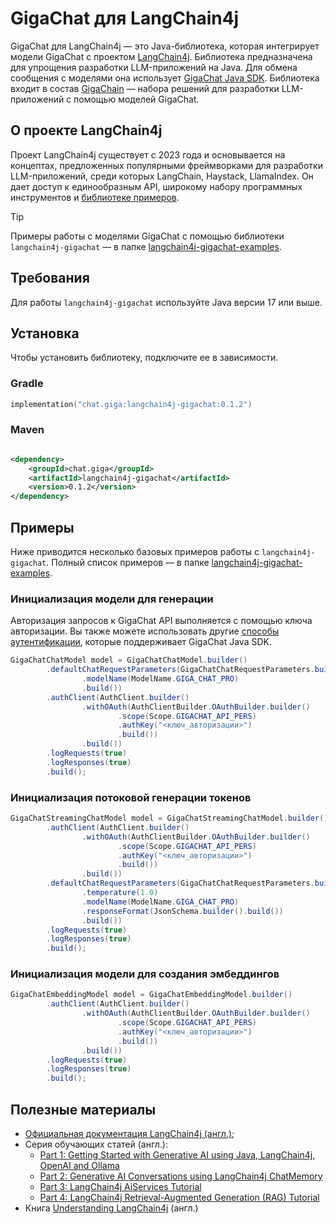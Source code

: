 # GigaChat для LangChain4j

GigaChat для LangChain4j — это Java-библиотека, которая интегрирует модели GigaChat c проектом [LangChain4j](https://docs.langchain4j.dev/).
Библиотека предназначена для упрощения разработки LLM-приложений на Java.
Для обмена сообщения с моделями она использует [GigaChat Java SDK](https://github.com/ai-forever/gigachat-java/).
Библиотека входит в состав [GigaChain](https://github.com/ai-forever/gigachain/) — набора решений для разработки LLM-приложений с помощью моделей GigaChat.

## О проекте LangChain4j

Проект LangChain4j существует с 2023 года и основывается на концептах, предложенных популярными фреймворками для разработки LLM-приложений, среди которых LangChain, Haystack, LlamaIndex.
Он дает доступ к единообразным API, широкому набору программных инструментов и [библиотеке примеров](https://github.com/langchain4j/langchain4j-examples).

> [!TIP]
> Примеры работы с моделями GigaChat с помощью библиотеки `langchain4j-gigachat` — в папке [langchain4j-gigachat-examples](langchain4j-gigachat-examples/README.md).

## Требования

Для работы `langchain4j-gigachat` используйте Java версии 17 или выше.

## Установка

Чтобы установить библиотеку, подключите ее в зависимости.

### Gradle

```kotlin
implementation("chat.giga:langchain4j-gigachat:0.1.2")
```

### Maven

```xml

<dependency>
    <groupId>chat.giga</groupId>
    <artifactId>langchain4j-gigachat</artifactId>
    <version>0.1.2</version>
</dependency>
```

## Примеры

Ниже приводится несколько базовых примеров работы с `langchain4j-gigachat`.
Полный список примеров — в папке [langchain4j-gigachat-examples](langchain4j-gigachat-examples/README.md).

### Инициализация модели для генерации

Авторизация запросов к GigaChat API выполняется с помощью ключа авторизации.
Вы также можете использовать другие [способы аутентификации](https://github.com/ai-forever/gigachat-java/?tab=readme-ov-file#%D1%81%D0%BF%D0%BE%D1%81%D0%BE%D0%B1%D1%8B-%D0%B0%D1%83%D1%82%D0%B5%D0%BD%D1%82%D0%B8%D1%84%D0%B8%D0%BA%D0%B0%D1%86%D0%B8%D0%B8), которые поддерживает GigaChat Java SDK.

```java
GigaChatChatModel model = GigaChatChatModel.builder()
        .defaultChatRequestParameters(GigaChatChatRequestParameters.builder()
                .modelName(ModelName.GIGA_CHAT_PRO)
                .build())
        .authClient(AuthClient.builder()
                .withOAuth(AuthClientBuilder.OAuthBuilder.builder()
                        .scope(Scope.GIGACHAT_API_PERS)
                        .authKey("<ключ_авторизации>")
                        .build())
                .build())
        .logRequests(true)
        .logResponses(true)
        .build();
```

### Инициализация потоковой генерации токенов

```java
GigaChatStreamingChatModel model = GigaChatStreamingChatModel.builder()
        .authClient(AuthClient.builder()
                .withOAuth(AuthClientBuilder.OAuthBuilder.builder()
                        .scope(Scope.GIGACHAT_API_PERS)
                        .authKey("<ключ_авторизации>")
                        .build())
                .build())
        .defaultChatRequestParameters(GigaChatChatRequestParameters.builder()
                .temperature(1.0)
                .modelName(ModelName.GIGA_CHAT_PRO)
                .responseFormat(JsonSchema.builder().build())
                .build())
        .logRequests(true)
        .logResponses(true)
        .build();
```

### Инициализация модели для создания эмбеддингов

```java
GigaChatEmbeddingModel model = GigaChatEmbeddingModel.builder()
        .authClient(AuthClient.builder()
                .withOAuth(AuthClientBuilder.OAuthBuilder.builder()
                        .scope(Scope.GIGACHAT_API_PERS)
                        .authKey("<ключ_авторизации>")
                        .build())
                .build())
        .logRequests(true)
        .logResponses(true)
        .build();
```

## Полезные материалы

* [Официальная документация LangChain4j (англ.)](https://docs.langchain4j.dev/intro);
* Серия обучающих статей (англ.):
    * [Part 1: Getting Started with Generative AI using Java, LangChain4j, OpenAI and Ollama](https://www.sivalabs.in/getting-started-with-generative-ai-using-java-langchain4j-openai-ollama/)
    * [Part 2: Generative AI Conversations using LangChain4j ChatMemory](https://www.sivalabs.in/generative-ai-conversations-using-langchain4j-chat-memory/)
    * [Part 3: LangChain4j AiServices Tutorial](https://www.sivalabs.in/langchain4j-ai-services-tutorial/)
    * [Part 4: LangChain4j Retrieval-Augmented Generation (RAG) Tutorial](https://www.sivalabs.in/langchain4j-retrieval-augmented-generation-tutorial/)
* Книга [Understanding LangChain4j](https://agoncal.teachable.com/p/ebook-understanding-langchain4j) (англ.)
